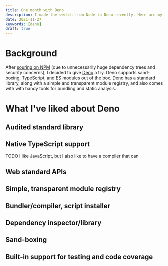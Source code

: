 ```yaml
---
title: One month with Deno
description: I made the switch from Node to Deno recently. Here are my impressions after a month of using  Deno.
date: 2021-11-27
keywords: [deno]
draft: true
---
```

# Background
After [souring on NPM](souring-on-npm.md) (due to unnecessarily huge dependency trees and security concerns), I decided to give [Deno](https://deno.land/) a try. Deno supports sand-boxing, TypeScript, and ES modules out of the box. Deno has a standard library, along with a simple and transparent module registry, and also comes with with handy tools for bundling and static analysis.

# What I've liked about Deno
## Audited standard library

## Native TypeScript support
TODO I like JavaScript, but I also like to have a compiler that can 

## Web standard APIs

## Simple, transparent module registry

## Bundler/compiler, script installer

## Dependency inspector/library

## Sand-boxing

## Built-in support for testing and code coverage